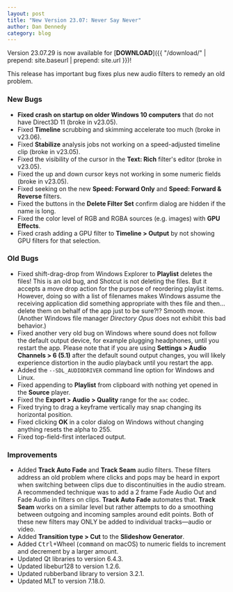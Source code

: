 ```yaml
---
layout: post
title: "New Version 23.07: Never Say Never"
author: Dan Dennedy
category: blog
---
```


Version 23.07.29 is now available for [**DOWNLOAD**]({{ "/download/" | prepend: site.baseurl | prepend: site.url }})!

This release has important bug fixes plus new audio filters to remedy an old problem.

### New Bugs

- **Fixed crash on startup on older Windows 10 computers** that do not have Direct3D 11 (broke in v23.05).
- Fixed **Timeline** scrubbing and skimming accelerate too much (broke in v23.06).
- Fixed **Stabilize** analysis jobs not working on a speed-adjusted timeline clip (broke in v23.05).
- Fixed the visibility of the cursor in the **Text: Rich** filter's editor (broke in v23.05).
- Fixed the up and down cursor keys not working in some numeric fields (broke in v23.05).
- Fixed seeking on the new **Speed: Forward Only** and **Speed: Forward & Reverse** filters.
- Fixed the buttons in the **Delete Filter Set** confirm dialog are hidden if the name is long.
- Fixed the color level of RGB and RGBA sources (e.g. images) with **GPU Effects**.
- Fixed crash adding a GPU filter to **Timeline > Output** by not showing GPU filters for that selection.

### Old Bugs

- Fixed shift-drag-drop from Windows Explorer to **Playlist** deletes the files! This is an old bug, and Shotcut is not deleting the files. But it accepts a move drop action for the purpose of reordering playlist items. However, doing so with a list of filenames makes Windows assume the receiving application did something appropriate with thes file and then... delete them on behalf of the app just to be sure?!? Smooth move. (Another Windows file manager *Directory Opus* does not exhibit this bad behavior.)
- Fixed another very old bug on Windows where sound does not follow the default output device, for example plugging headphones, until you restart the app. Please note that if you are using **Settings > Audio Channels > 6 (5.1)** after the default sound output changes, you will likely experience distortion in the audio playback until you restart the app.
- Added the `--SDL_AUDIODRIVER` command line option for Windows and Linux.
- Fixed appending to **Playlist** from clipboard with nothing yet opened in the **Source** player.
- Fixed the **Export > Audio > Quality** range for the `aac` codec.
- Fixed trying to drag a keyframe vertically may snap changing its horizontal position.
- Fixed clicking **OK** in a color dialog on Windows without changing anything resets the alpha to 255.
- Fixed top-field-first interlaced output.

### Improvements

- Added **Track Auto Fade** and **Track Seam** audio filters. These filters address an old problem where clicks and pops may be heard in export when switching between clips due to discontinuities in the audio stream. A recommended technique was to add a 2 frame Fade Audio Out and Fade Audio in filters on clips. **Track Auto Fade** automates that. **Track Seam** works on a similar level but rather attempts to do a smoothing between outgoing and incoming samples around edit points. Both of these new filters may ONLY be added to individual tracks&mdash;audio or video.
- Added **Transition type > Cut** to the **Slideshow Generator**.
- Added <kbd>Ctrl</kbd>+Wheel (<kbd>command</kbd> on macOS) to numeric fields to increment and decrement by a larger amount.
- Updated Qt libraries to version 6.4.3.
- Updated libebur128 to version 1.2.6.
- Updated rubberband library to version 3.2.1.
- Updated MLT to version 7.18.0.
